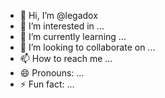 - 👋 Hi, I’m @legadox
- 👀 I’m interested in ...
- 🌱 I’m currently learning ...
- 💞️ I’m looking to collaborate on ...
- 📫 How to reach me ...
- 😄 Pronouns: ...
- ⚡ Fun fact: ...

<!---
legadox/legadox is a ✨ special ✨ repository because its `README.md` (this file) appears on your GitHub profile.
You can click the Preview link to take a look at your changes.
-#18262hsjsnb

